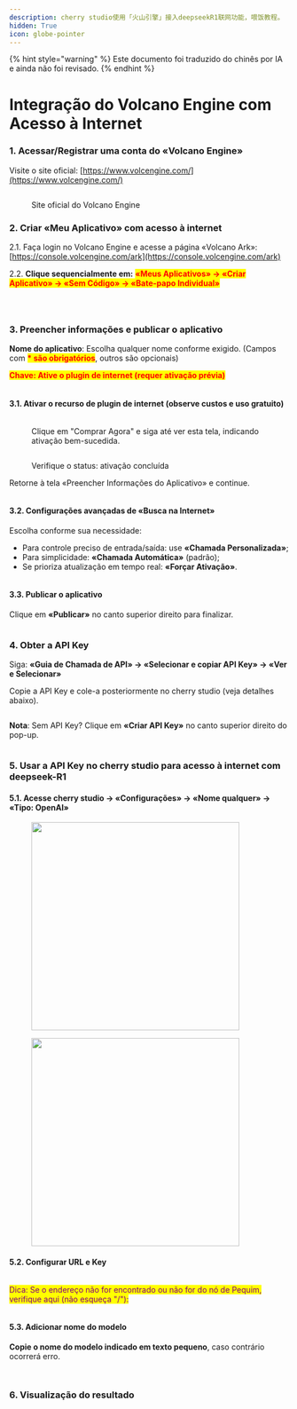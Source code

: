 ```yaml
---
description: cherry studio使用「火山引擎」接入deepseekR1联网功能，喂饭教程。
hidden: True
icon: globe-pointer
---
```


{% hint style="warning" %}
Este documento foi traduzido do chinês por IA e ainda não foi revisado.
{% endhint %}

# Integração do Volcano Engine com Acesso à Internet

### 1. Acessar/Registrar uma conta do «Volcano Engine» <a href="#rclz7" id="rclz7"></a>

Visite o site oficial: [https://www.volcengine.com/](https://www.volcengine.com/)

<figure><img src="../.gitbook/assets/image (51).png" alt=""><figcaption><p>Site oficial do Volcano Engine</p></figcaption></figure>

### 2. Criar «Meu Aplicativo» com acesso à internet <a href="#gvzaa" id="gvzaa"></a>

2.1. Faça login no Volcano Engine e acesse a página «Volcano Ark»: [https://console.volcengine.com/ark](https://console.volcengine.com/ark)

2.2. **Clique sequencialmente em:** <mark style="color:red;">**«Meus Aplicativos» → «Criar Aplicativo» → «Sem Código» → «Bate-papo Individual»**</mark>

<figure><img src="../.gitbook/assets/image (53).png" alt=""><figcaption></figcaption></figure>

<figure><img src="../.gitbook/assets/image (54).png" alt=""><figcaption></figcaption></figure>

<figure><img src="../.gitbook/assets/image (71).png" alt=""><figcaption></figcaption></figure>

### 3. Preencher informações e publicar o aplicativo <a href="#zzdfe" id="zzdfe"></a>

**Nome do aplicativo**: Escolha qualquer nome conforme exigido. (Campos com <mark style="color:red;">**\* são obrigatórios**</mark>, outros são opcionais)

<mark style="color:red;">**Chave: Ative o plugin de internet (requer ativação prévia)**</mark>

<figure><img src="../.gitbook/assets/image (56).png" alt=""><figcaption></figcaption></figure>

#### 3.1. Ativar o recurso de plugin de internet (observe custos e uso gratuito) <a href="#mwn38" id="mwn38"></a>

<figure><img src="../.gitbook/assets/image (57).png" alt=""><figcaption><p>Clique em "Comprar Agora" e siga até ver esta tela, indicando ativação bem-sucedida.</p></figcaption></figure>

<figure><img src="../.gitbook/assets/image (58).png" alt=""><figcaption><p>Verifique o status: ativação concluída</p></figcaption></figure>

Retorne à tela «Preencher Informações do Aplicativo» e continue.

<figure><img src="../.gitbook/assets/image (59).png" alt=""><figcaption></figcaption></figure>

#### 3.2. Configurações avançadas de «Busca na Internet» <a href="#sp6uz" id="sp6uz"></a>

Escolha conforme sua necessidade:

* Para controle preciso de entrada/saída: use **«Chamada Personalizada»**;
* Para simplicidade: **«Chamada Automática»** (padrão);
* Se prioriza atualização em tempo real: **«Forçar Ativação»**.

<figure><img src="../.gitbook/assets/image (60).png" alt=""><figcaption></figcaption></figure>

#### 3.3. Publicar o aplicativo <a href="#fe1gf" id="fe1gf"></a>

Clique em **«Publicar»** no canto superior direito para finalizar.

<figure><img src="../.gitbook/assets/image (61).png" alt=""><figcaption></figcaption></figure>

### 4. Obter a API Key <a href="#jtqlu" id="jtqlu"></a>

Siga: **«Guia de Chamada de API» → «Selecionar e copiar API Key» → «Ver e Selecionar»**

Copie a API Key e cole-a posteriormente no cherry studio (veja detalhes abaixo).

<figure><img src="../.gitbook/assets/image (62).png" alt=""><figcaption></figcaption></figure>

**Nota**: Sem API Key? Clique em **«Criar API Key»** no canto superior direito do pop-up.

<figure><img src="../.gitbook/assets/image (63).png" alt=""><figcaption></figcaption></figure>

### 5. Usar a API Key no cherry studio para acesso à internet com deepseek-R1 <a href="#lrefj" id="lrefj"></a>

#### 5.1. Acesse cherry studio → «Configurações» → «Nome qualquer» → «Tipo: OpenAI» <a href="#dvrbv" id="dvrbv"></a>

<figure><img src="../.gitbook/assets/image (64).png" alt="" width="375"><figcaption></figcaption></figure>

<figure><img src="../.gitbook/assets/image (65).png" alt="" width="375"><figcaption></figcaption></figure>

#### 5.2. Configurar URL e Key <a href="#mt8y0" id="mt8y0"></a>

<figure><img src="../.gitbook/assets/image (66).png" alt=""><figcaption></figcaption></figure>

<mark style="color:purple;">Dica: Se o endereço não for encontrado ou não for do nó de Pequim, verifique aqui (não esqueça "/"):</mark>

<figure><img src="../.gitbook/assets/image (67).png" alt=""><figcaption></figcaption></figure>

#### 5.3. Adicionar nome do modelo <a href="#qmh3i" id="qmh3i"></a>

**Copie o nome do modelo indicado em texto pequeno**, caso contrário ocorrerá erro.

<figure><img src="../.gitbook/assets/image (68).png" alt=""><figcaption></figcaption></figure>

<figure><img src="../.gitbook/assets/image (69).png" alt=""><figcaption></figcaption></figure>

### 6. Visualização do resultado <a href="#peb2p" id="peb2p"></a>

<figure><img src="../.gitbook/assets/image (70).png" alt=""><figcaption></figcaption></figure>